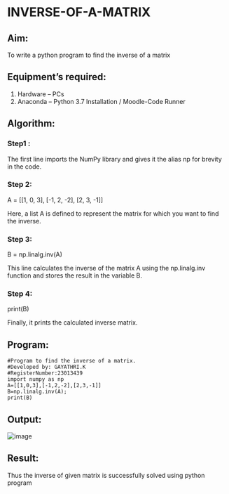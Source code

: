 # INVERSE-OF-A-MATRIX
## Aim:
To write a python program to find the inverse of a matrix
## Equipment’s required:
1. 	Hardware – PCs
2. 	Anaconda – Python 3.7 Installation / Moodle-Code Runner
## Algorithm:
### Step1 : 
 The first line imports the NumPy library and gives it the alias np for brevity in the code.

### Step 2: 
A = [[1, 0, 3], [-1, 2, -2], [2, 3, -1]]
   
   Here, a list A is defined to represent the matrix for which you want to find the inverse.
### Step 3:
 B = np.linalg.inv(A)
   
   This line calculates the inverse of the matrix A using the np.linalg.inv function and stores the result in the variable B.
### Step 4:  
print(B)
   
   Finally, it prints the calculated inverse matrix.
## Program:
``````
#Program to find the inverse of a matrix.
#Developed by: GAYATHRI.K
#RegisterNumber:23013439
import numpy as np
A=[[1,0,3],[-1,2,-2],[2,3,-1]]
B=np.linalg.inv(A);
print(B)
``````
## Output:
![image](https://github.com/GAYATHRI-K06/INVERSE-OF-A-MATRIX/assets/145742742/e9f9ccb4-e854-4249-90bc-e507b769e732)

## Result:
Thus the inverse of given matrix is successfully solved using python program

